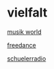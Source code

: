# vielfalt

[musik world](http://musik-world.stream.laut.fm/musik-world)

[freedance](http://freedance.stream.laut.fm/freedance)

[schuelerradio](http://schuelerradio.stream.laut.fm/schuelerradio)

